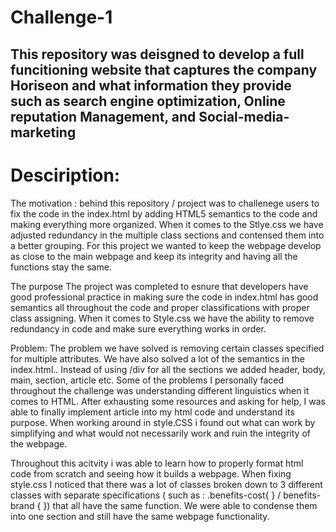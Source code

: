 # Challenge-1

## This repository was deisgned to develop a full funcitioning website that captures the company Horiseon and what information they provide such as search engine optimization, Online reputation Management, and Social-media-marketing

# Desciription: 

The motivation :
behind this repository / project was to challenege users to fix the code in the index.html by adding HTML5 semantics to the code and making everything more organized. When it comes to the Stlye.css we have adjusted redundancy in the multiple class sections and contensed them into a better grouping. For this project we wanted to keep the webpage develop as close to the main webpage and keep its integrity and having all the functions stay the same. 

The purpose
The project was completed to esnure that developers have good professional practice in making sure the code in index.html has good semantics all throughout the code and proper classifications with proper class assigning. When it comes to Style.css we have the ability to remove redundancy in code and make sure everything works in order. 

Problem: 
The problem we have solved is removing certain classes specified for multiple attributes. We have also solved a lot of the semantics in the index.html.. Instead of using /div for all the sections we added header, body, main, section, article etc. Some of the problems I personally faced throughout the challenge was understanding different linguistics when it comes to HTML. After exhausting some resources and asking for help, I was able to finally implement article into my html code and understand its purpose. When working around in style.CSS i found out what can work by simplifying and what would not necessarily work and ruin the integrity of the webpage. 

Throughout this acitvity i was able to learn how to properly format html code from scratch and seeing how it builds a webpage. When fixing style.css I noticed that there was a lot of classes broken down to 3 different classes with separate specifications ( such as : .benefits-cost{ } / benefits-brand { }) that all have the same function. We were able to condense them into one section and still have the same webpage functionality. 